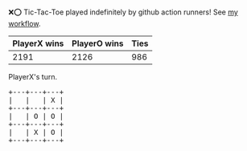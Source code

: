 :x::o: Tic-Tac-Toe played indefinitely by github action runners! See [my workflow](.github/workflows/play.yaml).

|PlayerX wins|PlayerO wins|Ties|
|-|-|-|
|2191|2126|986|

PlayerX's turn.

<pre>
+---+---+---+
|   |   | X |
+---+---+---+
|   | O | O |
+---+---+---+
|   | X | O |
+---+---+---+
</pre>